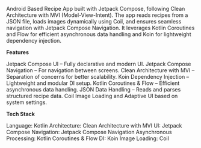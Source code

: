 Android Based Recipe App built with Jetpack Compose, following Clean Architecture with MVI (Model-View-Intent). 
The app reads recipes from a JSON file, loads images dynamically using Coil, and ensures seamless navigation with Jetpack Compose Navigation.
It leverages Kotlin Coroutines and Flow for efficient asynchronous data handling and Koin for lightweight dependency injection.

**Features**

Jetpack Compose UI – Fully declarative and modern UI.
Jetpack Compose Navigation – For navigation between screens.
Clean Architecture with MVI – Separation of concerns for better scalability.
Koin Dependency Injection – Lightweight and modular DI setup.
Kotlin Coroutines & Flow – Efficient asynchronous data handling.
JSON Data Handling – Reads and parses structured recipe data.
Coil Image Loading and Adaptive UI based on system settings.

**Tech Stack**

Language: Kotlin
Architecture: Clean Architecture with MVI
UI: Jetpack Compose
Navigation: Jetpack Compose Navigation
Asynchronous Processing: Kotlin Coroutines & Flow
DI: Koin
Image Loading: Coil
